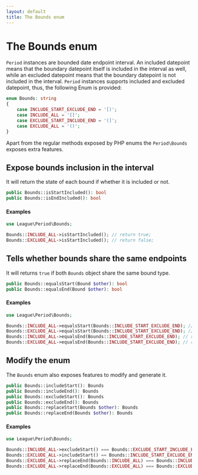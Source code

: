 ```yaml
---
layout: default
title: The Bounds enum
---
```


# The Bounds enum

`Period` instances are bounded date endpoint interval. An included datepoint means that the boundary datepoint itself 
is included in the interval as well, while an excluded datepoint means that the boundary datepoint is not included 
in the interval. `Period` instances supports included and excluded datepoint, thus, the following Enum is provided:

```php
enum Bounds: string
{
    case INCLUDE_START_EXCLUDE_END = '[)';
    case INCLUDE_ALL = '[]';
    case EXCLUDE_START_INCLUDE_END = '(]';
    case EXCLUDE_ALL = '()';
}
```

Apart from the regular methods exposed by PHP enums the `Period\Bounds`  exposes extra features.

## Expose bounds inclusion in the interval

It will return the state of each bound if whether it is included or not.

~~~php
public Bounds::isStartIncluded(): bool
public Bounds::isEndIncluded(): bool
~~~

#### Examples

~~~php
use League\Period\Bounds;

Bounds::INCLUDE_ALL->isStartIncluded(); // return true;
Bounds::EXCLUDE_ALL->isStartIncluded(); // return false;
~~~

## Tells whether bounds share the same endpoints

It will returns `true` if both `Bounds` object share the same bound type.

~~~php
public Bounds::equalsStart(Bound $other): bool
public Bounds::equalsEnd(Bound $other): bool
~~~

#### Examples

~~~php
use League\Period\Bounds;

Bounds::INCLUDE_ALL->equalsStart(Bounds::INCLUDE_START_EXCLUDE_END); // return true;
Bounds::EXCLUDE_ALL->equalsStart(Bounds::INCLUDE_START_EXCLUDE_END); // return false;
Bounds::INCLUDE_ALL->equalsEnd(Bounds::INCLUDE_START_EXCLUDE_END); // return false;
Bounds::EXCLUDE_ALL->equalsEnd(Bounds::INCLUDE_START_EXCLUDE_END); // return true;
~~~

## Modify the enum

The `Bounds` enum also exposes features to modify and generate it.

~~~php
public Bounds::includeStart(): Bounds
public Bounds::includeEnd(): Bounds
public Bounds::excludeStart(): Bounds
public Bounds::excludeEnd(): Bounds
public Bounds::replaceStart(Bounds $other): Bounds
public Bounds::replaceEnd(Bounds $other): Bounds
~~~

#### Examples

~~~php
use League\Period\Bounds;

Bounds::INCLUDE_ALL->excludeStart() === Bounds::EXCLUDE_START_INCLUDE_END; // return true;
Bounds::EXCLUDE_ALL->includeStart() == Bounds::INCLUDE_START_EXCLUDE_END; // return true;
Bounds::EXCLUDE_ALL->replaceEnd(Bounds::INCLUDE_ALL) === Bounds::INCLUDE_START_EXCLUDE_END; // return true;
Bounds::EXCLUDE_ALL->replaceEnd(Bounds::EXCLUDE_ALL) === Bounds::EXCLUDE_ALL; // return true;
~~~
